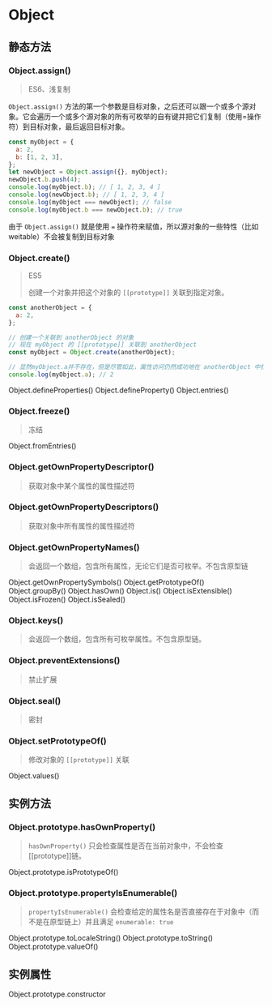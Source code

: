 # Object

## 静态方法

### Object.assign()

> ES6、浅复制

`Object.assign()` 方法的第一个参数是目标对象，之后还可以跟一个或多个源对象。它会遍历一个或多个源对象的所有可枚举的自有键并把它们复制（使用=操作符）到目标对象，最后返回目标对象。

```js
const myObject = {
  a: 2,
  b: [1, 2, 3],
};
let newObject = Object.assign({}, myObject);
newObject.b.push(4);
console.log(myObject.b); // [ 1, 2, 3, 4 ]
console.log(newObject.b); // [ 1, 2, 3, 4 ]
console.log(myObject === newObject); // false
console.log(myObject.b === newObject.b); // true
```

由于 `Object.assign()` 就是使用 `=` 操作符来赋值，所以源对象的一些特性（比如 weitable）不会被复制到目标对象



### Object.create()

> ES5
>
> 创建一个对象并把这个对象的 `[[prototype]]` 关联到指定对象。

```js
const anotherObject = {
  a: 2,
};

// 创建一个关联到 anotherObject 的对象
// 现在 myObject 的 [[prototype]] 关联到 anotherObject
const myObject = Object.create(anotherObject);

// 显然myObject.a并不存在，但是尽管如此，属性访问仍然成功地在 anotherObject 中找到了值2。但是如果anotherObject中也找不到a并且[[prototype]] 不为空的话，就会继续查找下去。这个过程会持续到找到匹配的属性名或者查找完 整条[[prototype]链。最终找不到就会返回undefined
console.log(myObject.a); // 2
```



Object.defineProperties()
Object.defineProperty()
Object.entries()

### Object.freeze()

> 冻结

Object.fromEntries()

### Object.getOwnPropertyDescriptor()

> 获取对象中某个属性的属性描述符



### Object.getOwnPropertyDescriptors()

> 获取对象中所有属性的属性描述符



### Object.getOwnPropertyNames()

> 会返回一个数组，包含所有属性，无论它们是否可枚举。不包含原型链



Object.getOwnPropertySymbols()
Object.getPrototypeOf()
Object.groupBy()
Object.hasOwn()
Object.is()
Object.isExtensible()
Object.isFrozen()
Object.isSealed()

### Object.keys()

> 会返回一个数组，包含所有可枚举属性。不包含原型链。

### Object.preventExtensions()

> 禁止扩展



### Object.seal()

> 密封

### Object.setPrototypeOf()

> 修改对象的 `[[prototype]]` 关联



Object.values()

## 实例方法

### Object.prototype.hasOwnProperty()

> `hasOwnProperty()` 只会检查属性是否在当前对象中，不会检查[[prototype]]链。



Object.prototype.isPrototypeOf()

### Object.prototype.propertyIsEnumerable()

> `propertyIsEnumerable()` 会检查给定的属性名是否直接存在于对象中（而不是在原型链上）并且满足 `enumerable: true`



Object.prototype.toLocaleString()
Object.prototype.toString()
Object.prototype.valueOf()



## 实例属性

Object.prototype.constructor

